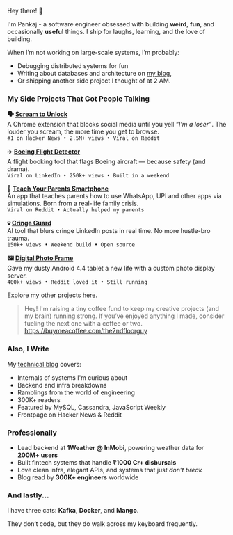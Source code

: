 Hey there! 👋 

I'm Pankaj - a software engineer obsessed with building **weird**, **fun**, and occasionally **useful** things. I ship for laughs, learning, and the love of building.

When I’m not working on large-scale systems, I’m probably:
- Debugging distributed systems for fun
- Writing about databases and architecture on [my blog](https://your-blog-link.com),
- Or shipping another side project I thought of at 2 AM.

### My Side Projects That Got People Talking

**🗣️ [Scream to Unlock](https://chromewebstore.google.com/detail/scream-to-unlock-yell-to/pmmikajpbkehhpomkmelipgiafampkah?authuser=0&hl=en)**  
  A Chrome extension that blocks social media until you yell *“I’m a loser”*. The louder you scream, the more time you get to browse.  
  `#1 on Hacker News • 2.5M+ views • Viral on Reddit`

**✈️ [Boeing Flight Detector](https://chromewebstore.google.com/detail/boeing-flight-detector/plboemigcnjaodhkpifamgddolpadjfe?authuser=0&hl=en)**  
  A flight booking tool that flags Boeing aircraft — because safety (and drama).  
  `Viral on LinkedIn • 250k+ views • Built in a weekend`

**📱 [Teach Your Parents Smartphone](https://www.teach-your-parents-smartphone.com/)**  
  An app that teaches parents how to use WhatsApp, UPI and other apps via simulations. Born from a real-life family crisis.  
  `Viral on Reddit • Actually helped my parents`

**💀 [Cringe Guard](https://chromewebstore.google.com/detail/cringe-guard-filter-out-c/noaafhfibcojghlilpedjjmlflmpamia)**  
  AI tool that blurs cringe LinkedIn posts in real time. No more hustle-bro trauma.  
  `150k+ views • Weekend build • Open source`

**🖼️ [Digital Photo Frame](https://www.pankajtanwar.in/blog/i-turned-my-10-year-old-tablet-into-a-digital-photo-frame-displaying-google-photos-album)**  
  Gave my dusty Android 4.4 tablet a new life with a custom photo display server.  
  `400k+ views • Reddit loved it • Still running`

Explore my other projects [here](https://pankajtanwar.in/side-hustles).

> Hey! I'm raising a tiny coffee fund to keep my creative projects (and my brain) running strong.  If you’ve enjoyed anything I made, consider fueling the next one with a coffee or two. https://buymeacoffee.com/the2ndfloorguy

### Also, I Write

My [technical blog](https://pankajtanwar.in/blogs) covers:
- Internals of systems I'm curious about
- Backend and infra breakdowns
- Ramblings from the world of engineering
- 300K+ readers  
- Featured by MySQL, Cassandra, JavaScript Weekly  
- Frontpage on Hacker News & Reddit

### Professionally

- Lead backend at **1Weather @ InMobi**, powering weather data for **200M+ users**
- Built fintech systems that handle **₹1000 Cr+ disbursals**
- Love clean infra, elegant APIs, and systems that just _don’t break_
- Blog read by **300K+ engineers** worldwide

### And lastly...

I have three cats: **Kafka**, **Docker**, and **Mango**.  

They don’t code, but they do walk across my keyboard frequently.
